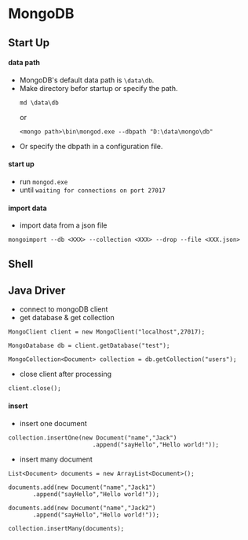 # MongoDB

## Start Up
#### data path
- MongoDB's default data path is `\data\db`.
- Make directory befor startup or specify the path.
  ```
  md \data\db
  ```
  or
  ```
  <mongo path>\bin\mongod.exe --dbpath "D:\data\mongo\db"
  ```
- Or specify the dbpath in a configuration file.

#### start up
- run `mongod.exe`
- until `waiting for connections on port 27017`

#### import data
- import data from a json file

 ```
 mongoimport --db <XXX> --collection <XXX> --drop --file <XXX.json>
 ```

## Shell



## Java Driver
- connect to mongoDB client
- get database & get collection

 ```
 MongoClient client = new MongoClient("localhost",27017);

 MongoDatabase db = client.getDatabase("test");

 MongoCollection<Document> collection = db.getCollection("users");
 ```

- close client after processing

 ```
 client.close();
 ```

#### insert
- insert one document

 ```
 collection.insertOne(new Document("name","Jack")
                         .append("sayHello","Hello world!"));
 ```

- insert many document

 ```
 List<Document> documents = new ArrayList<Document>();

 documents.add(new Document("name","Jack1")
        .append("sayHello","Hello world!"));

 documents.add(new Document("name","Jack2")
        .append("sayHello","Hello world!"));

 collection.insertMany(documents);
 ```



